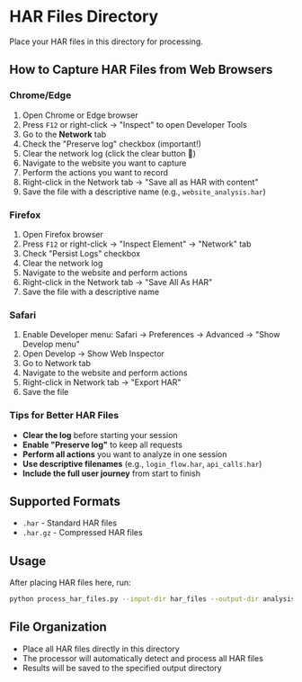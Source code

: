 # HAR Files Directory

Place your HAR files in this directory for processing.

## How to Capture HAR Files from Web Browsers

### Chrome/Edge
1. Open Chrome or Edge browser
2. Press `F12` or right-click → "Inspect" to open Developer Tools
3. Go to the **Network** tab
4. Check the "Preserve log" checkbox (important!)
5. Clear the network log (click the clear button 🚫)
6. Navigate to the website you want to capture
7. Perform the actions you want to record
8. Right-click in the Network tab → "Save all as HAR with content"
9. Save the file with a descriptive name (e.g., `website_analysis.har`)

### Firefox
1. Open Firefox browser
2. Press `F12` or right-click → "Inspect Element" → "Network" tab
3. Check "Persist Logs" checkbox
4. Clear the network log
5. Navigate to the website and perform actions
6. Right-click in the Network tab → "Save All As HAR"
7. Save the file with a descriptive name

### Safari
1. Enable Developer menu: Safari → Preferences → Advanced → "Show Develop menu"
2. Open Develop → Show Web Inspector
3. Go to Network tab
4. Navigate to the website and perform actions
5. Right-click in Network tab → "Export HAR"
6. Save the file

### Tips for Better HAR Files
- **Clear the log** before starting your session
- **Enable "Preserve log"** to keep all requests
- **Perform all actions** you want to analyze in one session
- **Use descriptive filenames** (e.g., `login_flow.har`, `api_calls.har`)
- **Include the full user journey** from start to finish

## Supported Formats
- `.har` - Standard HAR files
- `.har.gz` - Compressed HAR files

## Usage
After placing HAR files here, run:
```bash
python process_har_files.py --input-dir har_files --output-dir analysis_output --combine
```

## File Organization
- Place all HAR files directly in this directory
- The processor will automatically detect and process all HAR files
- Results will be saved to the specified output directory
